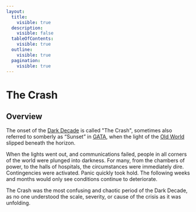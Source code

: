 ```yaml
---
layout:
  title:
    visible: true
  description:
    visible: false
  tableOfContents:
    visible: true
  outline:
    visible: true
  pagination:
    visible: true
---
```


# The Crash

## Overview

The onset of the [Dark Decade](the-dark-decade.md) is called "The Crash", sometimes also referred to somberly as “Sunset” in [GATA](../../nations/gata/), when the light of the [Old World](the-old-world.md) slipped beneath the horizon.

When the lights went out, and communications failed, people in all corners of the world were plunged into darkness. For many, from the chambers of power, to the halls of hospitals, the circumstances were immediately dire. Contingencies were activated. Panic quickly took hold. The following weeks and months would only see conditions continue to deteriorate.

The Crash was the most confusing and chaotic period of the Dark Decade, as no one understood the scale, severity, or cause of the crisis as it was unfolding.
